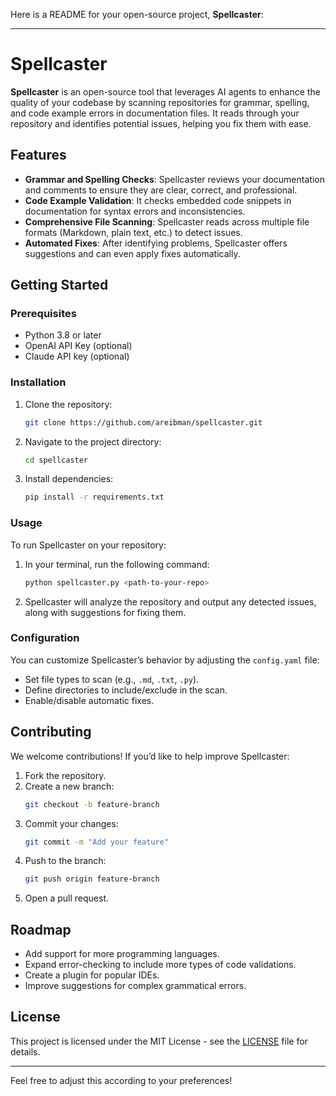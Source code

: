 Here is a README for your open-source project, **Spellcaster**:

---

# Spellcaster

**Spellcaster** is an open-source tool that leverages AI agents to enhance the quality of your codebase by scanning repositories for grammar, spelling, and code example errors in documentation files. It reads through your repository and identifies potential issues, helping you fix them with ease.

## Features

- **Grammar and Spelling Checks**: Spellcaster reviews your documentation and comments to ensure they are clear, correct, and professional.
- **Code Example Validation**: It checks embedded code snippets in documentation for syntax errors and inconsistencies.
- **Comprehensive File Scanning**: Spellcaster reads across multiple file formats (Markdown, plain text, etc.) to detect issues.
- **Automated Fixes**: After identifying problems, Spellcaster offers suggestions and can even apply fixes automatically.

## Getting Started

### Prerequisites

- Python 3.8 or later
- OpenAI API Key (optional)
- Claude API key (optional)

### Installation

1. Clone the repository:
   ```bash
   git clone https://github.com/areibman/spellcaster.git
   ```

2. Navigate to the project directory:
   ```bash
   cd spellcaster
   ```

3. Install dependencies:
   ```bash
   pip install -r requirements.txt
   ```

### Usage

To run Spellcaster on your repository:

1. In your terminal, run the following command:
   ```bash
   python spellcaster.py <path-to-your-repo>
   ```

2. Spellcaster will analyze the repository and output any detected issues, along with suggestions for fixing them.

### Configuration

You can customize Spellcaster’s behavior by adjusting the `config.yaml` file:

- Set file types to scan (e.g., `.md`, `.txt`, `.py`).
- Define directories to include/exclude in the scan.
- Enable/disable automatic fixes.

## Contributing

We welcome contributions! If you’d like to help improve Spellcaster:

1. Fork the repository.
2. Create a new branch:
   ```bash
   git checkout -b feature-branch
   ```
3. Commit your changes:
   ```bash
   git commit -m "Add your feature"
   ```
4. Push to the branch:
   ```bash
   git push origin feature-branch
   ```
5. Open a pull request.

## Roadmap

- Add support for more programming languages.
- Expand error-checking to include more types of code validations.
- Create a plugin for popular IDEs.
- Improve suggestions for complex grammatical errors.

## License

This project is licensed under the MIT License - see the [LICENSE](LICENSE) file for details.

---

Feel free to adjust this according to your preferences!
